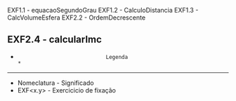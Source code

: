 EXF1.1              -                  equacaoSegundoGrau
EXF1.2              -                  CalculoDistancia
EXF1.3              -                  CalcVolumeEsfera
EXF2.2              -                  OrdemDecrescente

EXF2.4              -                  calcularImc
-------------------------------------------------------------------------------
*                                 Legenda                                     *
-------------------------------------------------------------------------------
* Nomeclatura         -                Significado
* EXF<x.y>            -                Exercicicio de fixação

